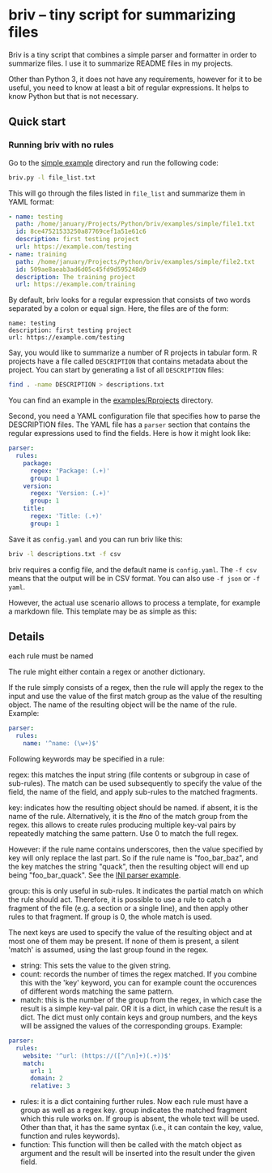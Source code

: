 # briv – tiny script for summarizing files

Briv is a tiny script that combines a simple parser and formatter in order
to summarize files. I use it to summarize README files in my projects.

Other than Python 3, it does not have any requirements, however for it to
be useful, you need to know at least a bit of regular expressions. It helps
to know Python but that is not necessary.

## Quick start

### Running briv with no rules

Go to the [simple example](examples/simple) directory and run the following
code:

```bash
briv.py -l file_list.txt
```

This will go through the files listed in `file_list` and summarize them in
YAML format: 

```yaml
- name: testing
  path: /home/january/Projects/Python/briv/examples/simple/file1.txt
  id: 8ce47521533250a87769cef1a51e61c6
  description: first testing project
  url: https://example.com/testing
- name: training
  path: /home/january/Projects/Python/briv/examples/simple/file2.txt
  id: 509ae8aeab3ad6d05c45fd9d595248d9
  description: The training project
  url: https://example.com/training
```

By default, briv looks for a regular expression that consists
of two words separated by a colon or equal sign. Here, the files are of the
form:

```text
name: testing
description: first testing project
url: https://example.com/testing
```

Say, you would like to summarize a number of R projects in tabular form.
R projects have a file called `DESCRIPTION` that contains metadata about
the project. You can start by generating a list of all `DESCRIPTION` files:

```bash
find . -name DESCRIPTION > descriptions.txt
```

You can find an example in the [examples/Rprojects](examples/Rprojects) directory.

Second, you need a YAML configuration file that specifies how to parse the
DESCRIPTION files. The YAML file has a `parser` section that contains the
regular expressions used to find the fields. Here is how it might look
like:

```yaml
parser:
  rules: 
    package:
      regex: 'Package: (.+)'
      group: 1
    version:
      regex: 'Version: (.+)'
      group: 1
    title:
      regex: 'Title: (.+)'
      group: 1
```

Save it as `config.yaml` and you can run briv like this:

```bash
briv -l descriptions.txt -f csv
```

briv requires a config file, and the default name is `config.yaml`. The 
`-f csv` means that the output will be in CSV format. You can also use
`-f json` or `-f yaml`.

However, the actual use scenario allows to process a template, for example
a markdown file. This template may be as simple as this:


## Details

each rule must be named

The rule might either contain a regex or another dictionary.

If the rule simply consists of a regex, then the rule will apply the regex
to the input and use the value of the first match group as the value of the
resulting object. The name of the resulting object will be the name of the
rule. Example:

```yaml
parser:
  rules:
    name: '^name: (\w+)$'
```

Following keywords may be specified in a rule:

regex: this matches the input string (file contents or subgroup in case of
sub-rules). The match can be used subsequently to specify the value of the
field, the name of the field, and apply sub-rules to the matched fragments.

key: indicates how the resulting object should be named.
  if absent, it is the name of the rule. Alternatively, it is the #no of the
  match group from the regex. this allows to create rules producing multiple
  key-val pairs by repeatedly matching the same pattern. Use 0 to match the
  full regex. 

  However: if the rule name contains underscores, then the value
  specified by key will only replace the last part. So if the rule name is
  "foo_bar_baz", and the key matches the string "quack", then the resulting
  object will end up being "foo_bar_quack". See the 
  [INI parser example](examples/ini).

group: this is only useful in sub-rules. It indicates the partial match on
which the rule should act. Therefore, it is possible to use a rule to catch
a fragment of the file (e.g. a section or a single line), and then apply
other rules to that fragment. If group is 0, the whole match is used.

The next keys are used to specify the value of the resulting object and at
most one of them may be present. If none of them is present, a silent
'match' is assumed, using the last group found in the regex.

 * string: This sets the value to the given string.
 * count: records the number of times the regex matched. If you combine
   this with the 'key' keyword, you can for example count the occurences of
   different words matching the same pattern.
 * match: this is the number of the group from the regex, in which case
          the result is a simple key-val pair. OR it is a dict, in which
          case the result is a dict. The dict must only contain keys and
          group numbers, and the keys will be assigned the values of the
          corresponding groups.
Example:

```yaml
parser:
  rules:
    website: '^url: (https://([^/\n]+)(.+))$'
    match:
      url: 1
      domain: 2
      relative: 3
```

 * rules: it is a dict containing further rules. Now each rule must have a group as well as a
          regex key. group indicates the matched fragment which this rule
          works on. If group is absent, the whole text will be used. Other than that, it has the same syntax (i.e., it can
          contain the key, value, function and rules keywords).
 * function: This function will then be called with the match object as argument and the result 
             will be inserted into the result under
             the given field.
